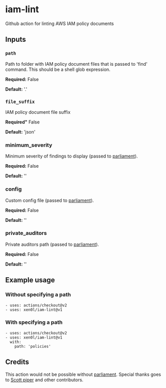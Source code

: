 # iam-lint
Github action for linting AWS IAM policy documents

## Inputs

### `path`
Path to folder with IAM policy document files that is passed to 'find' command.  This should be a shell glob expression.

**Required:** False

**Default:** '.'

### `file_suffix`
IAM policy document file suffix

**Required"** False

**Default:** 'json'

### minimum_severity
Minimum severity of findings to display (passed to [parliament](https://github.com/duo-labs/parliament)).

**Required:** False

**Default:** ''

### config
Custom config file (passed to [parliament](https://github.com/duo-labs/parliament)).

**Required:** False

**Default:** ''

### private_auditors
Private auditors path (passed to [parliament](https://github.com/duo-labs/parliament)).

**Required:** False

**Default:** ''

## Example usage
### Without specifying a path
```
- uses: actions/checkout@v2
- uses: xen0l/iam-lint@v1
```

### With specifying a path
```
- uses: actions/checkout@v2
- uses: xen0l/iam-lint@v1
  with:
    path: 'policies'
```

## Credits
This action would not be possible without [parliament](https://github.com/duo-labs/parliament). Special thanks goes to [Scott piper](https://github.com/0xdabbad00) and other contributors.
